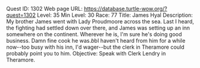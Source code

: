 Quest ID: 1302
Web page URL: https://database.turtle-wow.org/?quest=1302
Level: 35
Min Level: 30
Race: 77
Title: James Hyal
Description: My brother James went with Lady Proudmoore across the sea. Last I heard, the fighting had settled down over there, and James was setting up an inn somewhere on the continent. Wherever he is, I'm sure he's doing good business. Damn fine cook he was.$b$bI haven't heard from him for a while now--too busy with his inn, I'd wager--but the clerk in Theramore could probably point you to him.
Objective: Speak with Clerk Lendry in Theramore.
